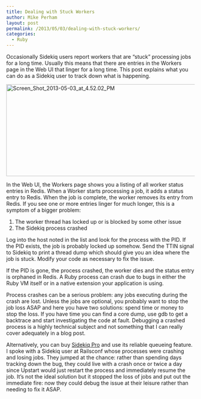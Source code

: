 ```yaml
---
title: Dealing with Stuck Workers
author: Mike Perham
layout: post
permalink: /2013/05/03/dealing-with-stuck-workers/
categories:
  - Ruby
---
```

Occasionally Sidekiq users report workers that are &#8220;stuck&#8221; processing jobs for a long time. Usually this means that there are entries in the Workers page in the Web UI that linger for a long time. This post explains what you can do as a Sidekiq user to track down what is happening.

<!--more-->

<img src="http://www.mikeperham.com/wp-content/uploads/2013/05/Screen_Shot_2013-05-03_at_4.52.02_PM.png" alt="Screen_Shot_2013-05-03_at_4.52.02_PM" width="998" height="245" class="aligncenter size-full wp-image-1302" />

In the Web UI, the Workers page shows you a listing of all worker status entries in Redis. When a Worker starts processing a job, it adds a status entry to Redis. When the job is complete, the worker removes its entry from Redis. If you see one or more entries linger for much longer, this is a symptom of a bigger problem:

1.  The worker thread has locked up or is blocked by some other issue
2.  The Sidekiq process crashed

Log into the host noted in the list and look for the process with the PID. If the PID exists, the job is probably locked up somehow. Send the TTIN signal to Sidekiq to print a thread dump which should give you an idea where the job is stuck. Modify your code as necessary to fix the issue.

If the PID is gone, the process crashed, the worker dies and the status entry is orphaned in Redis. A Ruby process can crash due to bugs in either the Ruby VM itself or in a native extension your application is using.

Process crashes can be a serious problem: any jobs executing during the crash are lost. Unless the jobs are optional, you probably want to stop the job loss ASAP and here you have two solutions: spend time or money to stop the loss. If you have time you can find a core dump, use gdb to get a backtrace and start investigating the code at fault. Debugging a crashed process is a highly technical subject and not something that I can really cover adequately in a blog post.

Alternatively, you can buy [Sidekiq Pro][1] and use its reliable queueing feature. I spoke with a Sidekiq user at Railsconf whose processes were crashing and losing jobs. They jumped at the chance: rather than spending days tracking down the bug, they could live with a crash once or twice a day since Upstart would just restart the process and immediately resume the job. It&#8217;s not the ideal solution but it stopped the loss of jobs and put out the immediate fire: now they could debug the issue at their leisure rather than needing to fix it ASAP.

 [1]: http://sidekiq.org/pro